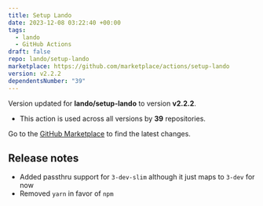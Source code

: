 ```yaml
---
title: Setup Lando
date: 2023-12-08 03:22:40 +00:00
tags:
  - lando
  - GitHub Actions
draft: false
repo: lando/setup-lando
marketplace: https://github.com/marketplace/actions/setup-lando
version: v2.2.2
dependentsNumber: "39"
---
```



Version updated for **lando/setup-lando** to version **v2.2.2**.
- This action is used across all versions by **39** repositories.

Go to the [GitHub Marketplace](https://github.com/marketplace/actions/setup-lando) to find the latest changes.

## Release notes

* Added passthru support for `3-dev-slim` although it just maps to `3-dev` for now
* Removed `yarn` in favor of `npm`


